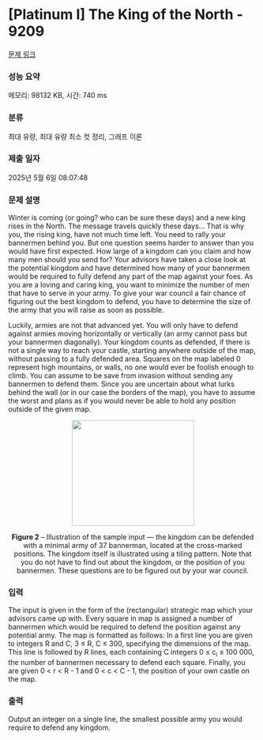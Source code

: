 # [Platinum I] The King of the North - 9209 

[문제 링크](https://www.acmicpc.net/problem/9209) 

### 성능 요약

메모리: 98132 KB, 시간: 740 ms

### 분류

최대 유량, 최대 유량 최소 컷 정리, 그래프 이론

### 제출 일자

2025년 5월 6일 08:07:48

### 문제 설명

<p>Winter is coming (or going? who can be sure these days) and a new king rises in the North. The message travels quickly these days... That is why you, the rising king, have not much time left. You need to rally your bannermen behind you. But one question seems harder to answer than you would have first expected. How large of a kingdom can you claim and how many men should you send for? Your advisors have taken a close look at the potential kingdom and have determined how many of your bannermen would be required to fully defend any part of the map against your foes. As you are a loving and caring king, you want to minimize the number of men that have to serve in your army. To give your war council a fair chance of figuring out the best kingdom to defend, you have to determine the size of the army that you will raise as soon as possible.</p>

<p>Luckily, armies are not that advanced yet. You will only have to defend against armies moving horizontally or vertically (an army cannot pass but your bannermen diagonally). Your kingdom counts as defended, if there is not a single way to reach your castle, starting anywhere outside of the map, without passing to a fully defended area. Squares on the map labeled 0 represent high mountains, or walls, no one would ever be foolish enough to climb. You can assume to be save from invasion without sending any bannermen to defend them. Since you are uncertain about what lurks behind the wall (or in our case the borders of the map), you have to assume the worst and plans as if you would never be able to hold any position outside of the given map.</p>

<p style="text-align: center;"><img alt="" src="https://www.acmicpc.net/upload/images/kingnorth.png" style="height:214px; width:247px"></p>

<p style="text-align: center;"><strong>Figure 2</strong> – Illustration of the sample input — the kingdom can be defended with a minimal army of 37 bannerman, located at the cross-marked positions. The kingdom itself is illustrated using a tiling pattern. Note that you do not have to find out about the kingdom, or the position of you bannermen. These questions are to be figured out by your war council.</p>

### 입력 

 <p>The input is given in the form of the (rectangular) strategic map which your advisors came up with. Every square in map is assigned a number of bannermen which would be required to defend the position against any potential army. The map is formatted as follows: In a first line you are given to integers R and C, 3 ≤ R, C ≤ 300, specifying the dimensions of the map. This line is followed by R lines, each containing C integers 0 ≤ c<sub>i</sub> ≤ 100 000, the number of bannermen necessary to defend each square. Finally, you are given 0 < r < R - 1 and 0 < c < C - 1, the position of your own castle on the map.</p>

### 출력 

 <p>Output an integer on a single line, the smallest possible army you would require to defend any kingdom.</p>

